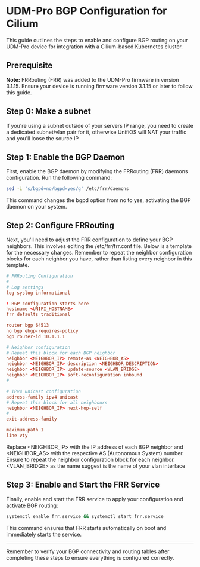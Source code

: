# UDM-Pro BGP Configuration for Cilium

This guide outlines the steps to enable and configure BGP routing on your UDM-Pro device for integration with a Cilium-based Kubernetes cluster.

## Prerequisite

**Note:** FRRouting (FRR) was added to the UDM-Pro firmware in version 3.1.15. Ensure your device is running firmware version 3.1.15 or later to follow this guide.

## Step 0: Make a subnet

If you're using a subnet outside of your servers IP range, you need to create a dedicated subnet/vlan pair for it, otherwise UnifiOS will NAT your traffic and you'll loose the source IP

## Step 1: Enable the BGP Daemon

First, enable the BGP daemon by modifying the FRRouting (FRR) daemons configuration. Run the following command:

```bash
sed -i 's/bgpd=no/bgpd=yes/g' /etc/frr/daemons
```

This command changes the bgpd option from no to yes, activating the BGP daemon on your system.

## Step 2: Configure FRRouting
Next, you'll need to adjust the FRR configuration to define your BGP neighbors. This involves editing the /etc/frr/frr.conf file. Below is a template for the necessary changes. Remember to repeat the neighbor configuration blocks for each neighbor you have, rather than listing every neighbor in this template.

```conf
# FRRouting Configuration
#
# Log settings
log syslog informational

! BGP configuration starts here
hostname <UNIFI_HOSTNAME>
frr defaults traditional

router bgp 64513
no bgp ebgp-requires-policy
bgp router-id 10.1.1.1

# Neighbor configuration
# Repeat this block for each BGP neighbor
neighbor <NEIGHBOR_IP> remote-as <NEIGHBOR_AS>
neighbor <NEIGHBOR_IP> description <NEIGHBOR_DESCRIPTION>
neighbor <NEIGHBOR_IP> update-source <VLAN_BRIDGE>
neighbor <NEIGHBOR_IP> soft-reconfiguration inbound
#

# IPv4 unicast configuration
address-family ipv4 unicast
# Repeat this block for all neighbours
neighbor <NEIGHBOR_IP> next-hop-self
#
exit-address-family

maximum-path 1
line vty
```
Replace <NEIGHBOR_IP> with the IP address of each BGP neighbor and <NEIGHBOR_AS> with the respective AS (Autonomous System) number. Ensure to repeat the neighbor configuration block for each neighbor. <VLAN_BRIDGE> as the name suggest is the name of your vlan interface

## Step 3: Enable and Start the FRR Service
Finally, enable and start the FRR service to apply your configuration and activate BGP routing:

```bash
systemctl enable frr.service && systemctl start frr.service
```

This command ensures that FRR starts automatically on boot and immediately starts the service.
<hr />

Remember to verify your BGP connectivity and routing tables after completing these steps to ensure everything is configured correctly.
